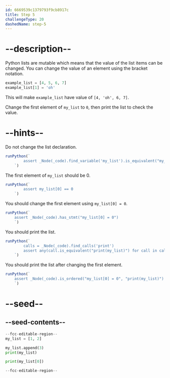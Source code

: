 ```yaml
---
id: 6669539c1379793f9cb8917c
title: Step 5
challengeType: 20
dashedName: step-5
---
```


# --description--

Python lists are mutable which means that the value of the list items can be changed. You can change the value of an element using the bracket notation.

```py
example_list = [4, 5, 6, 7]
example_list[1] = 'oh'
```

This will make `example_list` have value of `[4, 'oh', 6, 7]`.

Change the first element of `my_list` to `0`, then print the list to check the value.

# --hints--

Do not change the list declaration.

```js
runPython(`
        assert _Node(_code).find_variable('my_list').is_equivalent("my_list = [1, 2]")
    `)
```

The first element of `my_list` should be 0.

```js
runPython(`
        assert my_list[0] == 0
    `)
```

You should change the first element using `my_list[0] = 0`.

```js
runPython(`
    assert _Node(_code).has_stmt("my_list[0] = 0")
    `)
```

You should print the list.

```js
runPython(`
        calls = _Node(_code).find_calls('print')
        assert any(call.is_equivalent("print(my_list)") for call in calls)
    `)
```

You should print the list after changing the first element.

```js
runPython(`
    assert _Node(_code).is_ordered("my_list[0] = 0", "print(my_list)")
    `)
```

# --seed--

## --seed-contents--

```py
--fcc-editable-region--
my_list = [1, 2]

my_list.append(3)
print(my_list)

print(my_list[0])

--fcc-editable-region--
```
